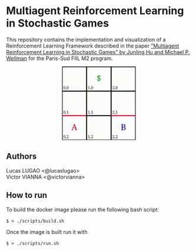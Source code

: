 # Multiagent Reinforcement Learning in Stochastic Games

This repository contains the implementation and visualization of a Reinforcement Learning Framework described in the paper ["Multiagent Reinforcement Learning in Stochastic Games" by Junling Hu and Michael P. Wellman](paper.pdf) for the Paris-Sud FIIL M2 program.


<p align="center">
  <img width="200" height="200" src="case1.gif">
</p>

## Authors

Lucas LUGAO <@lucaslugao>  
Victor VIANNA <@victorvianna>  

## How to run


To build the docker image please run the following bash script:

```shell
$ > ./scripts/build.sh
```

Once the image is built run it with


```shell
$ > ./scripts/run.sh
```